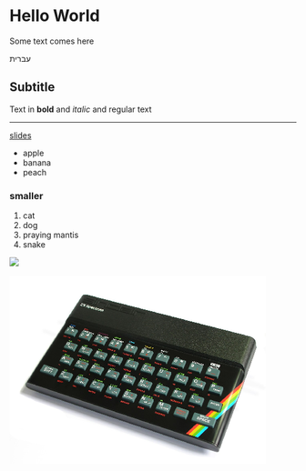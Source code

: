 # Hello World

Some text comes here

עברית
## Subtitle

Text in **bold** and _italic_ and regular text

----

[slides](https://slides.code-maven.com/github-pages)

* apple
* banana
* peach

### smaller

1. cat
1. dog
1. praying mantis 
1. snake

![](https://static.themarthablog.com/2017/10/DSC_7829.jpg)


![](ZXSpectrum48k.png)


